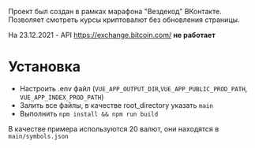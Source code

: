 Проект был создан в рамках марафона "Вездекод" ВКонтакте. Позволяет смотреть курсы криптовалют без обновления страницы.

На 23.12.2021 - API https://exchange.bitcoin.com/ __не работает__

# Установка
- Настроить .env файл (`VUE_APP_OUTPUT_DIR`,`VUE_APP_PUBLIC_PROD_PATH`, `VUE_APP_INDEX_PROD_PATH`)
- Залить все файлы, в качестве root_directory указать `main`
- Выполнить `npm install && npm run build`

В качестве примера используются 20 валют, они находятся в `main/symbols.json`

